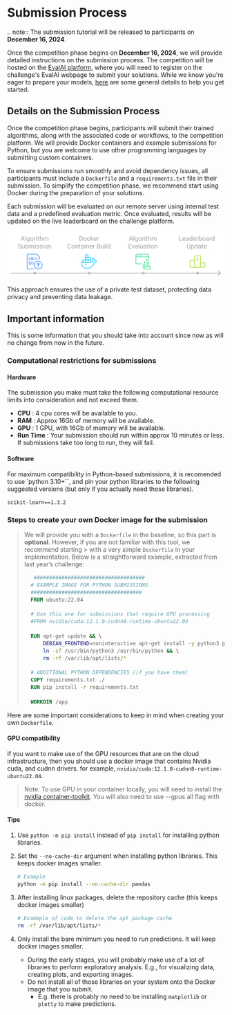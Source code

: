 # Submission Process

.. note::
  The submission tutorial will be released to participants on **December 16, 2024**.

Once the competition phase begins on **December 16, 2024**, we will provide detailed instructions on the submission process. The competition will be hosted on the [EvalAI platform](https://eval.ai/), where you will need to register on the challenge's EvalAI webpage to submit your solutions. While we know you're eager to prepare your models, [here](https://evalai.readthedocs.io/en/latest/participate.html) are some general details to help you get started.

## Details on the Submission Process

Once the competition phase begins, participants will submit their trained algorithms, along with the associated code or workflows, to the competition platform. We will provide Docker containers and example submissions for Python, but you are welcome to use other programming languages by submitting custom containers.

To ensure submissions run smoothly and avoid dependency issues, all participants must include a `Dockerfile` and a `requirements.txt` file in their submission. To simplify the competition phase, we recommend start using Docker during the preparation of your solutions.

Each submission will be evaluated on our remote server using internal test data and a predefined evaluation metric. Once evaluated, results will be updated on the live leaderboard on the challenge platform.

![Process Image](_img/Submission_Process.png)

This approach ensures the use of a private test dataset, protecting data privacy and preventing data leakage.

## Important information

This is some information that you should take into account since now as will no change from now in the future.

### Computational restrictions for submissions
#### Hardware
The submission you make must take the following computational resource limits into consideration and not exceed them.

- **CPU** : 4 cpu cores will be available to you.
- **RAM** : Approx 16Gb of memory will be available.
- **GPU** : 1 GPU, with 16Gb of memory will be available.
- **Run Time** : Your submission should run within approx 10 minutes or less. If submissions take too long to run, they will fail.

#### Software
For maximum compatibility in Python-based submissions, it is recomended to use `python 3.10+``, and pin your python libraries to the following suggested versions (but only if you actually need those libraries).
```
scikit-learn==1.3.2
```
### Steps to create your own Docker image for the submission
> We will provide you with a `Dockerfile` in the baseline, so this part is **optional**. However, if you are not familiar with this tool, we recommend starting > with a very simple `Dockerfile` in your implementation. Below is a straightforward example, extracted from last year’s challenge:
>  ```Dockerfile
>     ####################################
>    # EXAMPLE IMAGE FOR PYTHON SUBMISSIONS
>    ####################################
>    FROM ubuntu:22.04
>
>    # Use this one for submissions that require GPU processing
>    #FROM nvidia/cuda:12.1.0-cudnn8-runtime-ubuntu22.04
>
>    RUN apt-get update && \
>        DEBIAN_FRONTEND=noninteractive apt-get install -y python3 python3-pip && \
>        ln -sf /usr/bin/python3 /usr/bin/python && \
>        rm -rf /var/lib/apt/lists/*
>
>    # ADDITIONAL PYTHON DEPENDENCIES (if you have them)
>    COPY requirements.txt ./
>    RUN pip install -r requirements.txt
>
>    WORKDIR /app
>```

Here are some important considerations to keep in mind when creating your own `Dockerfile`.

#### GPU compatibility
If you want to make use of the GPU resources that are on the cloud infrastructure, then you should use a docker image that contains Nvidia cuda, and cudnn drivers. for example, `nvidia/cuda:12.1.0-cudnn8-runtime-ubuntu22.04`. 

> Note: To use GPU in your container locally, you will need to install the [nvidia container-toolkit](https://docs.nvidia.com/datacenter/cloud-native/container-toolkit/install-guide.html). You will also need to use --gpus all flag with docker.

#### Tips
1. Use `python -m pip install` instead of `pip install` for installing python libraries.

2. Set the `--no-cache-dir` argument when installing python libraries. This keeps docker images smaller.

    ```bash
    # Example
    python -m pip install --no-cache-dir pandas
    ```

3. After installing linux packages, delete the repository cache (this keeps docker images smaller)

    ```bash
    # Exammple of code to delete the apt package cache
    rm -rf /var/lib/apt/lists/*
    ```

4. Only install the bare minimum you need to run predictions. It will keep docker images smaller.
    - During the early stages, you will probably make use of a lot of libraries to perform exploratory analysis. E.g., for visualizing data, creating plots, and exporting images.
    - Do not install all of those libraries on your system onto the Docker image that you submit. 
        - E.g. there is probably no need to be installing `matplotlib` or `plotly` to make predictions.

